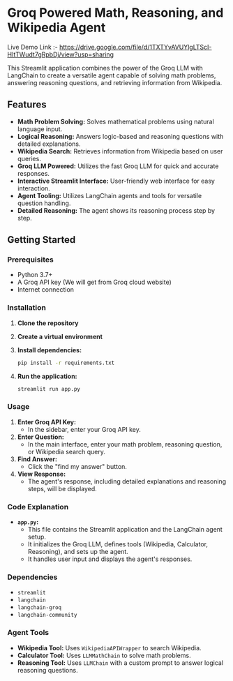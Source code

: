 # Groq Powered Math, Reasoning, and Wikipedia Agent

Live Demo Link :- https://drive.google.com/file/d/1TXTYvAVUYlgLTScI-HItTWudt7gRpbDj/view?usp=sharing

This Streamlit application combines the power of the Groq LLM with LangChain to create a versatile agent capable of solving math problems, answering reasoning questions, and retrieving information from Wikipedia.

## Features

* **Math Problem Solving:** Solves mathematical problems using natural language input.
* **Logical Reasoning:** Answers logic-based and reasoning questions with detailed explanations.
* **Wikipedia Search:** Retrieves information from Wikipedia based on user queries.
* **Groq LLM Powered:** Utilizes the fast Groq LLM for quick and accurate responses.
* **Interactive Streamlit Interface:** User-friendly web interface for easy interaction.
* **Agent Tooling:** Utilizes LangChain agents and tools for versatile question handling.
* **Detailed Reasoning:** The agent shows its reasoning process step by step.

## Getting Started

### Prerequisites

* Python 3.7+
* A Groq API key (We will get from Groq cloud website)
* Internet connection

### Installation

1.  **Clone the repository**

2.  **Create a virtual environment**

3.  **Install dependencies:**

    ```bash
    pip install -r requirements.txt
    ```

4.  **Run the application:**

    ```bash
    streamlit run app.py
    ```

### Usage

1.  **Enter Groq API Key:**
    * In the sidebar, enter your Groq API key.
2.  **Enter Question:**
    * In the main interface, enter your math problem, reasoning question, or Wikipedia search query.
3.  **Find Answer:**
    * Click the "find my answer" button.
4.  **View Response:**
    * The agent's response, including detailed explanations and reasoning steps, will be displayed.

### Code Explanation

* **`app.py`:**
    * This file contains the Streamlit application and the LangChain agent setup.
    * It initializes the Groq LLM, defines tools (Wikipedia, Calculator, Reasoning), and sets up the agent.
    * It handles user input and displays the agent's responses.

### Dependencies

* `streamlit`
* `langchain`
* `langchain-groq`
* `langchain-community`

### Agent Tools

* **Wikipedia Tool:** Uses `WikipediaAPIWrapper` to search Wikipedia.
* **Calculator Tool:** Uses `LLMMathChain` to solve math problems.
* **Reasoning Tool:** Uses `LLMChain` with a custom prompt to answer logical reasoning questions.
